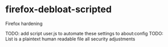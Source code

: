 # firefox-debloat-scripted
Firefox hardening

TODO: add script user.js to automate these settings to about:config
TODO: List is a plaintext human readable file all security adjustments
